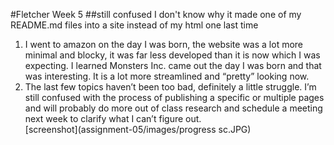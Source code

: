 #Fletcher Week 5
##still confused
I don't know why it made one of my README.md files into a site instead of my html one last time

1. I went to amazon on the day I was born, the website was a lot more minimal and blocky, it was far less developed than it is now which I was expecting. I learned Monsters Inc. came out the day I was born and that was interesting. It is a lot more streamlined and “pretty” looking now.<br />
2. The last few topics haven’t been too bad, definitely a little struggle. I’m still confused with the process of  publishing a specific or multiple pages and will probably do more out of class research and schedule a meeting next week to clarify what I can’t figure out.<br />
[screenshot](assignment-05/images/progress sc.JPG)
